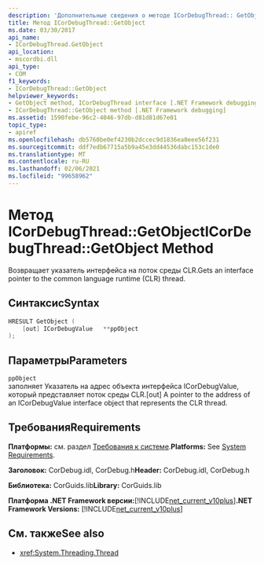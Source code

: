 ```yaml
---
description: 'Дополнительные сведения о методе ICorDebugThread:: GetObject'
title: Метод ICorDebugThread::GetObject
ms.date: 03/30/2017
api_name:
- ICorDebugThread.GetObject
api_location:
- mscordbi.dll
api_type:
- COM
f1_keywords:
- ICorDebugThread::GetObject
helpviewer_keywords:
- GetObject method, ICorDebugThread interface [.NET Framework debugging]
- ICorDebugThread::GetObject method [.NET Framework debugging]
ms.assetid: 1590febe-96c2-4046-97db-d81d81d67e01
topic_type:
- apiref
ms.openlocfilehash: db5760be0ef4230b2dccec9d1836ea0eee56f231
ms.sourcegitcommit: ddf7edb67715a5b9a45e3dd44536dabc153c1de0
ms.translationtype: MT
ms.contentlocale: ru-RU
ms.lasthandoff: 02/06/2021
ms.locfileid: "99658962"
---
```

# <a name="icordebugthreadgetobject-method"></a><span data-ttu-id="cc18e-103">Метод ICorDebugThread::GetObject</span><span class="sxs-lookup"><span data-stu-id="cc18e-103">ICorDebugThread::GetObject Method</span></span>

<span data-ttu-id="cc18e-104">Возвращает указатель интерфейса на поток среды CLR.</span><span class="sxs-lookup"><span data-stu-id="cc18e-104">Gets an interface pointer to the common language runtime (CLR) thread.</span></span>  
  
## <a name="syntax"></a><span data-ttu-id="cc18e-105">Синтаксис</span><span class="sxs-lookup"><span data-stu-id="cc18e-105">Syntax</span></span>  
  
```cpp  
HRESULT GetObject (  
    [out] ICorDebugValue   **ppObject  
);  
```  
  
## <a name="parameters"></a><span data-ttu-id="cc18e-106">Параметры</span><span class="sxs-lookup"><span data-stu-id="cc18e-106">Parameters</span></span>  

 `ppObject`  
 <span data-ttu-id="cc18e-107">заполняет Указатель на адрес объекта интерфейса ICorDebugValue, который представляет поток среды CLR.</span><span class="sxs-lookup"><span data-stu-id="cc18e-107">[out] A pointer to the address of an ICorDebugValue interface object that represents the CLR thread.</span></span>  
  
## <a name="requirements"></a><span data-ttu-id="cc18e-108">Требования</span><span class="sxs-lookup"><span data-stu-id="cc18e-108">Requirements</span></span>  

 <span data-ttu-id="cc18e-109">**Платформы:** см. раздел [Требования к системе](../../get-started/system-requirements.md).</span><span class="sxs-lookup"><span data-stu-id="cc18e-109">**Platforms:** See [System Requirements](../../get-started/system-requirements.md).</span></span>  
  
 <span data-ttu-id="cc18e-110">**Заголовок:** CorDebug.idl, CorDebug.h</span><span class="sxs-lookup"><span data-stu-id="cc18e-110">**Header:** CorDebug.idl, CorDebug.h</span></span>  
  
 <span data-ttu-id="cc18e-111">**Библиотека:** CorGuids.lib</span><span class="sxs-lookup"><span data-stu-id="cc18e-111">**Library:** CorGuids.lib</span></span>  
  
 <span data-ttu-id="cc18e-112">**Платформа .NET Framework версии:**[!INCLUDE[net_current_v10plus](../../../../includes/net-current-v10plus-md.md)]</span><span class="sxs-lookup"><span data-stu-id="cc18e-112">**.NET Framework Versions:** [!INCLUDE[net_current_v10plus](../../../../includes/net-current-v10plus-md.md)]</span></span>  
  
## <a name="see-also"></a><span data-ttu-id="cc18e-113">См. также</span><span class="sxs-lookup"><span data-stu-id="cc18e-113">See also</span></span>

- <xref:System.Threading.Thread>
